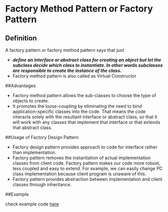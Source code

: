 # Factory Method Pattern or Factory Pattern

## Definition

A factory pattern or factory method pattern says that just

* ***define an interface or abstract class for creating an object but let the subclass decide which class to instantiate. In other words subclasses are responsible to create the instance of the class.***
* Factory method pattern is also called as Virtual Constructor


##Advantages

* Factory method pattern allows the sub-classes to choose the type of objects to create.
* It promotes the loose-coupling by eliminating the need to bind application-specific classes into the code. That means the code interacts solely with the resultant interface or abstract class, so that it will work with any classes that implement that interface or that extends that abstract class.

##Usage of Factory Design Pattern

* Factory design pattern provides approach to code for interface rather than implementation.
* Factory pattern removes the instantiation of actual implementation classes from client code. Factory pattern makes our code more robust, less coupled and easy to extend. For example, we can easily change PC class implementation because client program is unaware of this.
* Factory pattern provides abstraction between implementation and client classes through inheritance.


##Example

check example code [here](https://github.com/foodminer/design-patterns/tree/master/src/com/morsu/designpatterns/creational/factorymethod)
